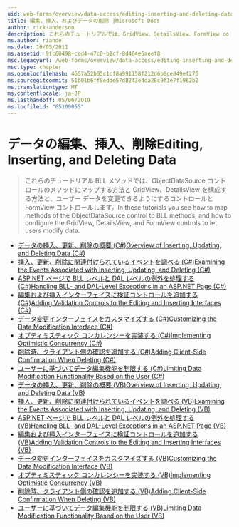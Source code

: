 ```yaml
---
uid: web-forms/overview/data-access/editing-inserting-and-deleting-data/index
title: 編集、挿入、およびデータの削除 |Microsoft Docs
author: rick-anderson
description: これらのチュートリアルでは、GridView、DetailsView、FormView co を構成する方法と BLL メソッドでは、ObjectDataSource コントロールのメソッドにマップする方法を見る.
ms.author: riande
ms.date: 10/05/2011
ms.assetid: 9fc60498-ced4-47c6-b2cf-8d464e6aeef8
msc.legacyurl: /web-forms/overview/data-access/editing-inserting-and-deleting-data
msc.type: chapter
ms.openlocfilehash: 4657a52b05c1cf8a991158f212d6b6ce849ef276
ms.sourcegitcommit: 51b01b6ff8edde57d8243e4da28c9f1e7f1962b2
ms.translationtype: MT
ms.contentlocale: ja-JP
ms.lasthandoff: 05/06/2019
ms.locfileid: "65109055"
---
```

# <a name="editing-inserting-and-deleting-data"></a><span data-ttu-id="a303a-103">データの編集、挿入、削除</span><span class="sxs-lookup"><span data-stu-id="a303a-103">Editing, Inserting, and Deleting Data</span></span>

> <span data-ttu-id="a303a-104">これらのチュートリアル BLL メソッドでは、ObjectDataSource コントロールのメソッドにマップする方法と GridView、DetailsView を構成する方法と、ユーザー データを変更できるようにするコントロールと FormView コントロールします。</span><span class="sxs-lookup"><span data-stu-id="a303a-104">In these tutorials you see how to map methods of the ObjectDataSource control to BLL methods, and how to configure the GridView, DetailsView, and FormView controls to let users modify data.</span></span>

- [<span data-ttu-id="a303a-105">データの挿入、更新、削除の概要 (C#)</span><span class="sxs-lookup"><span data-stu-id="a303a-105">Overview of Inserting, Updating, and Deleting Data (C#)</span></span>](an-overview-of-inserting-updating-and-deleting-data-cs.md)
- [<span data-ttu-id="a303a-106">挿入、更新、削除に関連付けられているイベントを調べる (C#)</span><span class="sxs-lookup"><span data-stu-id="a303a-106">Examining the Events Associated with Inserting, Updating, and Deleting (C#)</span></span>](examining-the-events-associated-with-inserting-updating-and-deleting-cs.md)
- [<span data-ttu-id="a303a-107">ASP.NET ページで BLL レベルと DAL レベルの例外を処理する (C#)</span><span class="sxs-lookup"><span data-stu-id="a303a-107">Handling BLL- and DAL-Level Exceptions in an ASP.NET Page (C#)</span></span>](handling-bll-and-dal-level-exceptions-in-an-asp-net-page-cs.md)
- [<span data-ttu-id="a303a-108">編集および挿入インターフェイスに検証コントロールを追加する (C#)</span><span class="sxs-lookup"><span data-stu-id="a303a-108">Adding Validation Controls to the Editing and Inserting Interfaces (C#)</span></span>](adding-validation-controls-to-the-editing-and-inserting-interfaces-cs.md)
- [<span data-ttu-id="a303a-109">データ変更インターフェイスをカスタマイズする (C#)</span><span class="sxs-lookup"><span data-stu-id="a303a-109">Customizing the Data Modification Interface (C#)</span></span>](customizing-the-data-modification-interface-cs.md)
- [<span data-ttu-id="a303a-110">オプティミスティック コンカレンシーを実装する (C#)</span><span class="sxs-lookup"><span data-stu-id="a303a-110">Implementing Optimistic Concurrency (C#)</span></span>](implementing-optimistic-concurrency-cs.md)
- [<span data-ttu-id="a303a-111">削除時、クライアント側の確認を追加する (C#)</span><span class="sxs-lookup"><span data-stu-id="a303a-111">Adding Client-Side Confirmation When Deleting (C#)</span></span>](adding-client-side-confirmation-when-deleting-cs.md)
- [<span data-ttu-id="a303a-112">ユーザーに基づいてデータ編集機能を制限する (C#)</span><span class="sxs-lookup"><span data-stu-id="a303a-112">Limiting Data Modification Functionality Based on the User (C#)</span></span>](limiting-data-modification-functionality-based-on-the-user-cs.md)
- [<span data-ttu-id="a303a-113">データの挿入、更新、削除の概要 (VB)</span><span class="sxs-lookup"><span data-stu-id="a303a-113">Overview of Inserting, Updating, and Deleting Data (VB)</span></span>](an-overview-of-inserting-updating-and-deleting-data-vb.md)
- [<span data-ttu-id="a303a-114">挿入、更新、削除に関連付けられているイベントを調べる (VB)</span><span class="sxs-lookup"><span data-stu-id="a303a-114">Examining the Events Associated with Inserting, Updating, and Deleting (VB)</span></span>](examining-the-events-associated-with-inserting-updating-and-deleting-vb.md)
- [<span data-ttu-id="a303a-115">ASP.NET ページで BLL レベルと DAL レベルの例外を処理する (VB)</span><span class="sxs-lookup"><span data-stu-id="a303a-115">Handling BLL- and DAL-Level Exceptions in an ASP.NET Page (VB)</span></span>](handling-bll-and-dal-level-exceptions-in-an-asp-net-page-vb.md)
- [<span data-ttu-id="a303a-116">編集および挿入インターフェイスに検証コントロールを追加する (VB)</span><span class="sxs-lookup"><span data-stu-id="a303a-116">Adding Validation Controls to the Editing and Inserting Interfaces (VB)</span></span>](adding-validation-controls-to-the-editing-and-inserting-interfaces-vb.md)
- [<span data-ttu-id="a303a-117">データ変更インターフェイスをカスタマイズする (VB)</span><span class="sxs-lookup"><span data-stu-id="a303a-117">Customizing the Data Modification Interface (VB)</span></span>](customizing-the-data-modification-interface-vb.md)
- [<span data-ttu-id="a303a-118">オプティミスティック コンカレンシーを実装する (VB)</span><span class="sxs-lookup"><span data-stu-id="a303a-118">Implementing Optimistic Concurrency (VB)</span></span>](implementing-optimistic-concurrency-vb.md)
- [<span data-ttu-id="a303a-119">削除時、クライアント側の確認を追加する (VB)</span><span class="sxs-lookup"><span data-stu-id="a303a-119">Adding Client-Side Confirmation When Deleting (VB)</span></span>](adding-client-side-confirmation-when-deleting-vb.md)
- [<span data-ttu-id="a303a-120">ユーザーに基づいてデータ編集機能を制限する (VB)</span><span class="sxs-lookup"><span data-stu-id="a303a-120">Limiting Data Modification Functionality Based on the User (VB)</span></span>](limiting-data-modification-functionality-based-on-the-user-vb.md)
